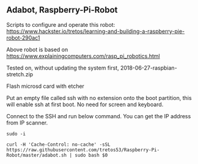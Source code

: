 ## Adabot, Raspberry-Pi-Robot

Scripts to configure and operate this robot: https://www.hackster.io/tretos/learning-and-building-a-raspberry-pie-robot-290ac1

Above robot is based on https://www.explainingcomputers.com/rasp_pi_robotics.html

Tested on, without updating the system first, 2018-06-27-raspbian-stretch.zip

Flash microsd card with etcher

Put an empty file called ssh with no extension onto the boot partition, this will enable ssh at first boot. No need for screen and keyboard.

Connect to the SSH and run below command. You can get the IP address from IP scanner.

```
sudo -i
```

```
curl -H 'Cache-Control: no-cache' -sSL https://raw.githubusercontent.com/tretos53/Raspberry-Pi-Robot/master/adabot.sh | sudo bash $0
```
